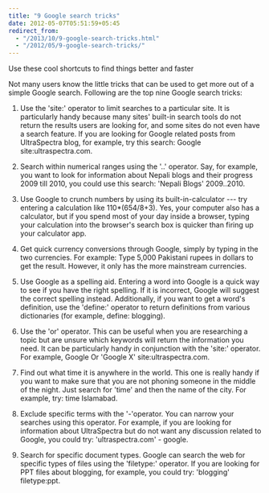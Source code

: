 ```yaml
---
title: "9 Google search tricks"
date: 2012-05-07T05:51:59+05:45
redirect_from:
  - "/2013/10/9-google-search-tricks.html"
  - "/2012/05/9-google-search-tricks/"
---
```


<p class="lead">Use these cool shortcuts to find things better and faster</p>

Not many users know the little tricks that can be used to get more out of a simple Google search. Following are the top nine Google search tricks:

1. Use the 'site:' operator to limit searches to a particular site. It is particularly handy because many sites' built-in search tools do not return the results users are looking for, and some sites do not even have a search feature. If you are looking for Google related posts from UltraSpectra blog, for example, try this search: Google site:ultraspectra.com.

2. Search within numerical ranges using the '..' operator. Say, for example, you want to look for information about Nepali blogs and their progress 2009 till 2010, you could use this search: 'Nepali Blogs' 2009..2010.

3. Use Google to crunch numbers by using its built-in-calculator --- try entering a calculation like 110*(654/8+3). Yes, your computer also has a calculator, but if you spend most of your day inside a browser, typing your calculation into the browser's search box is quicker than firing up your calculator app.

4. Get quick currency conversions through Google, simply by typing in the two currencies. For example: Type 5,000 Pakistani rupees in dollars to get the result. However, it only has the more mainstream currencies.

5. Use Google as a spelling aid. Entering a word into Google is a quick way to see if you have the right spelling. If it is incorrect, Google will suggest the correct spelling instead. Additionally, if you want to get a word's definition, use the 'define:' operator to return definitions from various dictionaries (for example, define: blogging).

6. Use the 'or' operator. This can be useful when you are researching a topic but are unsure which keywords will return the information you need. It can be particularly handy in conjunction with the 'site:' operator. For example, Google Or 'Google X' site:ultraspectra.com.

7. Find out what time it is anywhere in the world. This one is really handy if you want to make sure that you are not phoning someone in the middle of the night. Just search for 'time' and then the name of the city. For example, try: time Islamabad.

8. Exclude specific terms with the '-'operator. You can narrow your searches using this operator. For example, if you are looking for information about UltraSpectra but do not want any discussion related to Google, you could try: 'ultraspectra.com' - google.

9. Search for specific document types. Google can search the web for specific types of files using the 'filetype:' operator. If you are looking for PPT files about blogging, for example, you could try: 'blogging' filetype:ppt.
